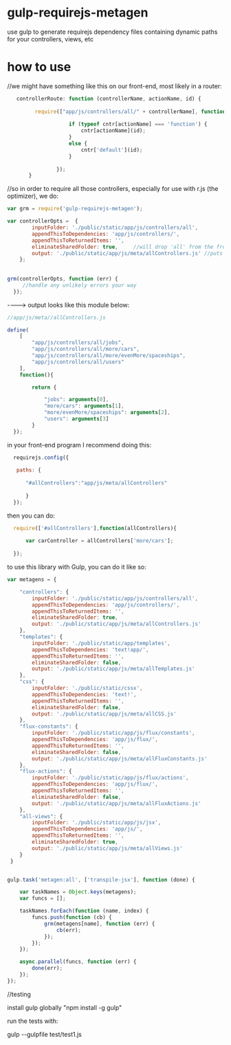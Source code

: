 
# gulp-requirejs-metagen
use gulp to generate requirejs dependency files containing dynamic paths for your controllers, views, etc


# how to use



//we might have something like this on our front-end, most likely in a router:

```js
   controllerRoute: function (controllerName, actionName, id) {
              
         require(["app/js/controllers/all/" + controllerName], function (cntr) {
                  
                    if (typeof cntr[actionName] === 'function') {
                        cntr[actionName](id);
                    }
                    else {
                        cntr['default'](id);
                    }
                    
                });
       }
```

//so in order to require all those controllers, especially for use with r.js (the optimizer), we do:

```js
var grm = require('gulp-requirejs-metagen');

var controllerOpts =  {
        inputFolder: './public/static/app/js/controllers/all',
        appendThisToDependencies: 'app/js/controllers/',
        appendThisToReturnedItems: '',
        eliminateSharedFolder: true,     //will drop 'all' from the front of all return items
        output: './public/static/app/js/meta/allControllers.js' //puts all controllers into one RequireJS file/module
    };
    
    
grm(controllerOpts, function (err) {
     //handle any unlikely errors your way
  });
```
  
---->  output looks like this module below:


```js
//app/js/meta//allControllers.js

define(
    [
        "app/js/controllers/all/jobs",
		"app/js/controllers/all/more/cars",
		"app/js/controllers/all/more/evenMore/spaceships",
		"app/js/controllers/all/users"
    ],
    function(){

        return {

            "jobs": arguments[0],
			"more/cars": arguments[1],
			"more/evenMore/spaceships": arguments[2],
			"users": arguments[3]
        }
  });
  ```
  
  in your front-end program I recommend doing this:
  
```js
  requirejs.config({
 
   paths: {
   
      "#allControllers":"app/js/meta/allControllers"
   
      }
  });
```
  
  then you can do:
  
```js
  require(['#allControllers'],function(allControllers){
  
      var carController = allControllers['more/cars'];
  
  });
```

to use this library with Gulp, you can do it like so:

```js
var metagens = {

    "controllers": {
        inputFolder: './public/static/app/js/controllers/all',
        appendThisToDependencies: 'app/js/controllers/',
        appendThisToReturnedItems: '',
        eliminateSharedFolder: true,
        output: './public/static/app/js/meta/allControllers.js'
    },
    "templates": {
        inputFolder: './public/static/app/templates',
        appendThisToDependencies: 'text!app/',
        appendThisToReturnedItems: '',
        eliminateSharedFolder: false,
        output: './public/static/app/js/meta/allTemplates.js'
    },
    "css": {
        inputFolder: './public/static/cssx',
        appendThisToDependencies: 'text!',
        appendThisToReturnedItems: '',
        eliminateSharedFolder: false,
        output: './public/static/app/js/meta/allCSS.js'
    },
    "flux-constants": {
        inputFolder: './public/static/app/js/flux/constants',
        appendThisToDependencies: 'app/js/flux/',
        appendThisToReturnedItems: '',
        eliminateSharedFolder: false,
        output: './public/static/app/js/meta/allFluxConstants.js'
    },
    "flux-actions": {
        inputFolder: './public/static/app/js/flux/actions',
        appendThisToDependencies: 'app/js/flux/',
        appendThisToReturnedItems: '',
        eliminateSharedFolder: false,
        output: './public/static/app/js/meta/allFluxActions.js'
    },
    "all-views": {
        inputFolder: './public/static/app/js/jsx',
        appendThisToDependencies: 'app/js/',
        appendThisToReturnedItems: '',
        eliminateSharedFolder: true,
        output: './public/static/app/js/meta/allViews.js'
    }
 }


gulp.task('metagen:all', ['transpile-jsx'], function (done) {

    var taskNames = Object.keys(metagens);
    var funcs = [];

    taskNames.forEach(function (name, index) {
        funcs.push(function (cb) {
            grm(metagens[name], function (err) {
                cb(err);
            });
        });
    });

    async.parallel(funcs, function (err) {
        done(err);
    });
});
```



//testing

install gulp globally "npm install -g gulp"

run the tests with:

gulp --gulpfile test/test1.js 


